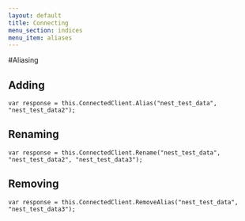 ```yaml
---
layout: default
title: Connecting
menu_section: indices
menu_item: aliases
---
```



#Aliasing 

## Adding


	var response = this.ConnectedClient.Alias("nest_test_data", "nest_test_data2");


## Renaming

    var response = this.ConnectedClient.Rename("nest_test_data", "nest_test_data2", "nest_test_data3");


## Removing

	var response = this.ConnectedClient.RemoveAlias("nest_test_data", "nest_test_data3");
